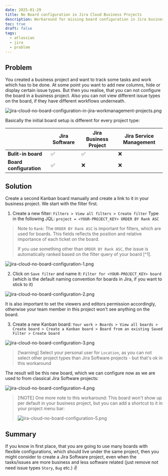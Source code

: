 ```yaml
---
date: 2025-01-29
title: No Board configuration in Jira Cloud Business Projects
description: Workaround for missing board configuration in Jira business projects
toc: true
draft: false
tags:
  - atlassian
  - jira
  - problem
---
```


## Problem 

You created a business project and want to track some tasks and work which has to be done.
At some point you want to add new columns, hide or display certain issue types.
But then you realise, that you can not configure the board in a business project.
Also you can not view different issue types on the board, if they have different workflows underneath. 

![jira-cloud-no-board-configuration-in-jira-workmanagement-projects.png](/images/jira-cloud-no-board-configuration-in-jira-workmanagement-projects.png)

Basically the initial board setup is different for every project type:

|                         | Jira Software | Jira Business Project | Jira Service Management |
| ----------------------- | ------------- | --------------------- | ----------------------- |
| **Bulit-in board**      | ✅             | ✅                     | ❌                       |
| **Board configuration** | ✅             | ❌                     | ❌                       |

## Solution

Create a second Kanban board manually and create a link to it in your business project. We start with the filter first.

1. Create a new filter: `Filters > View all filters > Create filter` 
   Type in the following JQL: `project = <YOUR-PROJECT_KEY> ORDER BY Rank ASC`

> Note to `Rank`: The `ORDER BY Rank ASC` is important for filters, which are used for boards. This fields reflects the position and relative importance of each ticket on the board.
>  
> If you use something other than `ORDER BY Rank ASC`, the issue is automatically ranked based on the filter query of your board [^1].

![jira-cloud-no-board-configuration-1.png](/images/jira-cloud-no-board-configuration-1.png)

2. Click on `Save filter` and name it: `Filter for <YOUR-PROJECT_KEY> board` (which is the default naming convention for boards in Jira, if you want to stick to it) 

![jira-cloud-no-board-configuration-2.png](/images/jira-cloud-no-board-configuration-2.png)

It is also important to set the viewers and editors permission accordingly, otherwise your team member in this project won't see anything on the board.

3. Create a new Kanban board: `Your work > Boards > View all boards > Create board > Create a Kanban board > Board from an existing Saved Filter > Create board` 

![jira-cloud-no-board-configuration-3.png](/images/jira-cloud-no-board-configuration-3.png)

> [!warning] Select your personal user for `Location`, as you can not select other project types than Jira Software projects - but that's ok in this workaround

The result will be this new board, which we can configure now as we are used to from classical Jira Software projects:

![jira-cloud-no-board-configuration-4.png](/images/jira-cloud-no-board-configuration-4.png)

> [!NOTE] One more note to this workaround:
> This board won't show up per default in your business project, but you can add a shortcut to it in your project menu bar: 
> 
> ![jira-cloud-no-board-configuration-5.png](/images/jira-cloud-no-board-configuration-5.png)

## Summary

If you know in first place, that you are going to use many boards with flexible configurations, which should live under the same project, then you might consider to create a Jira Software project, even when the tasks/issues are more business and less software related (just remove not need issue types `Story`, `Bug` etc.) ✌
